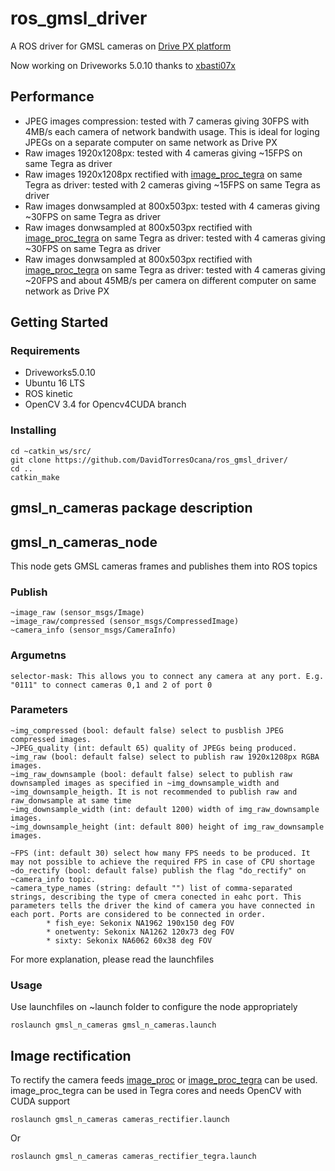#  ros_gmsl_driver
A ROS driver for GMSL cameras on [Drive PX platform](https://www.nvidia.com/en-us/self-driving-cars/drive-platform/)

Now working on Driveworks 5.0.10 thanks to [xbasti07x](https://github.com/xbasti07x)

## Performance
* JPEG images compression: tested with 7 cameras giving 30FPS with 4MB/s each camera of network bandwith usage. This is ideal for loging JPEGs on a separate computer on same network as Drive PX
* Raw images 1920x1208px: tested with 4 cameras giving ~15FPS on same Tegra as driver
* Raw images 1920x1208px rectified with [image_proc_tegra](https://github.com/DavidTorresOcana/image_pipeline/tree/indigo/image_proc_tegra) on same Tegra as driver: tested with 2 cameras giving ~15FPS on same Tegra as driver
* Raw images donwsampled at 800x503px: tested with 4 cameras giving ~30FPS on same Tegra as driver
* Raw images donwsampled at 800x503px rectified with [image_proc_tegra](https://github.com/DavidTorresOcana/image_pipeline/tree/indigo/image_proc_tegra) on same Tegra as driver: tested with 4 cameras giving ~30FPS on same Tegra as driver
* Raw images donwsampled at 800x503px rectified with [image_proc_tegra](https://github.com/DavidTorresOcana/image_pipeline/tree/indigo/image_proc_tegra) on same Tegra as driver: tested with 4 cameras giving ~20FPS and about 45MB/s per camera on different computer on same network as Drive PX

## Getting Started

### Requirements

* Driveworks5.0.10
* Ubuntu 16 LTS
* ROS kinetic
* OpenCV 3.4 for Opencv4CUDA branch

### Installing

```
cd ~catkin_ws/src/
git clone https://github.com/DavidTorresOcana/ros_gmsl_driver/
cd ..
catkin_make
```
##  gmsl_n_cameras package description

## gmsl_n_cameras_node
This node gets GMSL cameras frames and publishes them into ROS topics
### Publish
   	~image_raw (sensor_msgs/Image)
	~image_raw/compressed (sensor_msgs/CompressedImage)
	~camera_info (sensor_msgs/CameraInfo)
### Argumetns
	selector-mask: This allows you to connect any camera at any port. E.g. "0111" to connect cameras 0,1 and 2 of port 0
### Parameters
	~img_compressed (bool: default false) select to pusblish JPEG compressed images.
	~JPEG_quality (int: default 65) quality of JPEGs being produced.
	~img_raw (bool: default false) select to publish raw 1920x1208px RGBA images.
	~img_raw_downsample (bool: default false) select to publish raw downsampled images as specified in ~img_downsample_width and ~img_downsample_heigth. It is not recommended to publish raw and raw_donwsample at same time
	~img_downsample_width (int: default 1200) width of img_raw_downsample images.
	~img_downsample_height (int: default 800) height of img_raw_downsample images.

	~FPS (int: default 30) select how many FPS needs to be produced. It may not possible to achieve the required FPS in case of CPU shortage
	~do_rectify (bool: default false) publish the flag "do_rectify" on ~camera_info topic.
	~camera_type_names (string: default "") list of comma-separated strings, describing the type of cmera conected in eahc port. This parameters tells the driver the kind of camera you have connected in each port. Ports are considered to be connected in order.
			* fish_eye: Sekonix NA1962 190x150 deg FOV
			* onetwenty: Sekonix NA1262 120x73 deg FOV
			* sixty: Sekonix NA6062 60x38 deg FOV
For more explanation, please read the launchfiles
### Usage
Use launchfiles on ~launch folder to configure the node appropriately 
```
roslaunch gmsl_n_cameras gmsl_n_cameras.launch
```

## Image rectification
To rectify the camera feeds [image_proc](http://wiki.ros.org/image_proc) or [image_proc_tegra](https://github.com/DavidTorresOcana/image_pipeline/tree/indigo/image_proc_tegra) can be used. image_proc_tegra can be used in Tegra cores and needs OpenCV with CUDA support

```
roslaunch gmsl_n_cameras cameras_rectifier.launch
```
Or 
```
roslaunch gmsl_n_cameras cameras_rectifier_tegra.launch
```
